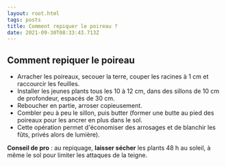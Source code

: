 ```yaml
---
layout: root.html
tags: posts
title: Comment repiquer le poireau ?
date: 2021-09-30T08:33:43.713Z
---
```

<!--StartFragment-->

## Comment repiquer le poireau

* Arracher les poireaux, secouer la terre, couper les racines à 1 cm et raccourcir les feuilles.
* Installer les jeunes plants tous les 10 à 12 cm, dans des sillons de 10 cm de profondeur, espacés de 30 cm.
* Reboucher en partie, arroser copieusement.
* Combler peu à peu le sillon, puis butter (former une butte au pied des poireaux pour les ancrer en plus dans le sol.
* Cette opération permet d'économiser des arrosages et de blanchir les fûts, privés alors de lumière).

**Conseil de pro** : au repiquage, **laisser sécher** les plants 48 h au soleil, à même le sol pour limiter les attaques de la teigne.

<!--EndFragment-->